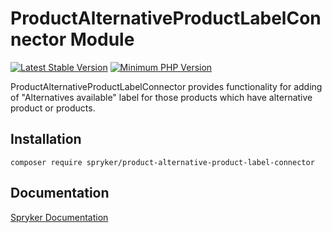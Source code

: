 # ProductAlternativeProductLabelConnector Module
[![Latest Stable Version](https://poser.pugx.org/spryker/product-alternative-product-label-connector/v/stable.svg)](https://packagist.org/packages/spryker/product-alternative-product-label-connector)
[![Minimum PHP Version](https://img.shields.io/badge/php-%3E%3D%208.0-8892BF.svg)](https://php.net/)

ProductAlternativeProductLabelConnector provides functionality for adding of "Alternatives available" label for those products which have alternative product or products.

## Installation

```
composer require spryker/product-alternative-product-label-connector
```

## Documentation

[Spryker Documentation](https://docs.spryker.com)
